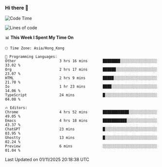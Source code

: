 ### Hi there 👋

<!--
**nicehiro/nicehiro** is a ✨ _special_ ✨ repository because its `README.md` (this file) appears on your GitHub profile.

Here are some ideas to get you started:

- 🔭 I’m currently working on ...
- 🌱 I’m currently learning ...
- 👯 I’m looking to collaborate on ...
- 🤔 I’m looking for help with ...
- 💬 Ask me about ...
- 📫 How to reach me: ...
- 😄 Pronouns: ...
- ⚡ Fun fact: ...
-->

<!--START_SECTION:waka-->
![Code Time](http://img.shields.io/badge/Code%20Time-1%2C186%20hrs%2049%20mins-blue)

![Lines of code](https://img.shields.io/badge/From%20Hello%20World%20I%27ve%20Written-1.9%20million%20lines%20of%20code-blue)

📊 **This Week I Spent My Time On** 

```text
🕑︎ Time Zone: Asia/Hong_Kong

💬 Programming Languages: 
Other                    3 hrs 16 mins       ████████░░░░░░░░░░░░░░░░░   33.02 % 
Org                      2 hrs 17 mins       ██████░░░░░░░░░░░░░░░░░░░   23.07 % 
HTML                     2 hrs 9 mins        █████░░░░░░░░░░░░░░░░░░░░   21.70 % 
Io                       1 hr 23 mins        ████░░░░░░░░░░░░░░░░░░░░░   14.06 % 
TypeScript               24 mins             █░░░░░░░░░░░░░░░░░░░░░░░░   04.08 % 

🔥 Editors: 
Chrome                   4 hrs 52 mins       ████████████░░░░░░░░░░░░░   49.05 % 
Emacs                    4 hrs 18 mins       ███████████░░░░░░░░░░░░░░   43.37 % 
ChatGPT                  23 mins             █░░░░░░░░░░░░░░░░░░░░░░░░   03.95 % 
Ghostty                  13 mins             █░░░░░░░░░░░░░░░░░░░░░░░░   02.24 % 
Preview                  6 mins              ░░░░░░░░░░░░░░░░░░░░░░░░░   01.04 % 
```


 Last Updated on 01/11/2025 20:18:38 UTC
<!--END_SECTION:waka-->
